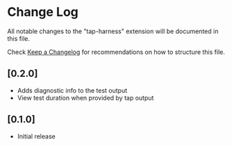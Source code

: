 # Change Log

All notable changes to the "tap-harness" extension will be documented in this file.

Check [Keep a Changelog](http://keepachangelog.com/) for recommendations on how to structure this file.

## [0.2.0]
- Adds diagnostic info to the test output
- View test duration when provided by tap output

## [0.1.0]

- Initial release
